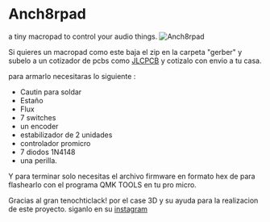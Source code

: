 # Anch8rpad
a tiny macropad to control your audio things.
![Anch8rpad](https://drive.google.com/file/d/1rteIy0KysipasCxoeS3Ni3xb66KOegkp)

Si quieres un macropad como este baja el zip en la carpeta "gerber" y subelo a un cotizador de pcbs como [JLCPCB](https://jlcpcb.com)
y cotizalo con envio a tu casa.

para armarlo necesitaras lo siguiente : 
* Cautin para soldar
* Estaño
* Flux
* 7 switches
* un encoder
* estabilizador de 2 unidades 
* controlador promicro
* 7 diodos 1N4148
* una perilla.

Y para terminar solo necesitas el archivo firmware en formato hex de para flashearlo con el programa QMK TOOLS en tu pro micro.

Gracias al gran tenochticlack! por el case 3D y su ayuda para la realizacion de este proyecto. siganlo en su [instagram](https://www.instagram.com/tenochticlack)

